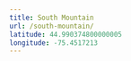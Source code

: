 ```yaml
---
title: South Mountain
url: /south-mountain/
latitude: 44.990374800000005
longitude: -75.4517213
---
```

